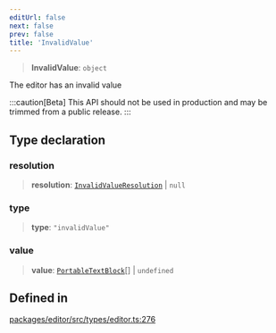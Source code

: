 ```yaml
---
editUrl: false
next: false
prev: false
title: 'InvalidValue'
---
```


> **InvalidValue**: `object`

The editor has an invalid value

:::caution[Beta]
This API should not be used in production and may be trimmed from a public release.
:::

## Type declaration

### resolution

> **resolution**: [`InvalidValueResolution`](/api/types/editor/type-aliases/invalidvalueresolution/) \| `null`

### type

> **type**: `"invalidValue"`

### value

> **value**: [`PortableTextBlock`](/api/index/type-aliases/portabletextblock/)[] \| `undefined`

## Defined in

[packages/editor/src/types/editor.ts:276](https://github.com/portabletext/editor/blob/66b5022fc4919e0540c704fbecb8ab8f991c2439/packages/editor/src/types/editor.ts#L276)
